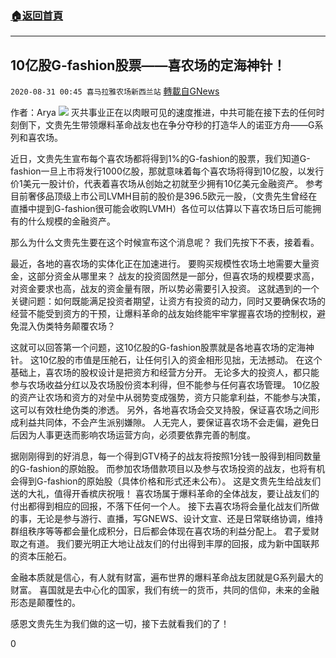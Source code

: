 ###  [:house:返回首頁](https://github.com/ourhimalayas/txt)
---

## 10亿股G-fashion股票——喜农场的定海神针！
`2020-08-31 00:45 喜马拉雅农场新西兰站` [轉載自GNews](https://gnews.org/zh-hant/325891/)

作者：Arya
![](https://s3.amazonaws.com/gnews-media-offload/wp-content/uploads/2020/08/31004229/1-122.jpg)
灭共事业正在以肉眼可见的速度推进，中共可能在接下去的任何时刻倒下，文贵先生带领爆料革命战友也在争分夺秒的打造华人的诺亚方舟——G系列和喜农场。

近日，文贵先生宣布每个喜农场都将得到1%的G-fashion的股票，我们知道G-fashion一旦上市将发行1000亿股，那就意味着每个喜农场将得到10亿股，以发行价1美元一股计价，代表着喜农场从创始之初就至少拥有10亿美元金融资产。 参考目前奢侈品顶级上市公司LVMH目前的股价是396.5欧元一股，（文贵先生曾经在直播中提到G-fashion很可能会收购LVMH）各位可以估算以下喜农场日后可能拥有的什么规模的金融资产。

那么为什么文贵先生要在这个时候宣布这个消息呢？ 我们先按下不表，接着看。

最近，各地的喜农场的实体化正在加速进行。 要购买规模性农场土地需要大量资金，这部分资金从哪里来？ 战友的投资固然是一部分，但喜农场的规模要求高，对资金要求也高，战友的资金量有限，所以势必需要引入投资。 这就遇到的一个关键问题：如何既能满足投资者期望，让资方有投资的动力，同时又要确保农场的经营不能受到资方的干预，让爆料革命的战友始终能牢牢掌握喜农场的控制权，避免混入伪类特务颠覆农场？

这就可以回答第一个问题，这10亿股的G-fashion股票就是各地喜农场的定海神针。 这10亿股的市值是压舱石，让任何引入的资金相形见拙，无法撼动。 在这个基础上，喜农场的股权设计是把资方和经营方分开。 无论多大的投资人，都只能参与农场收益分红以及农场股份资本利得，但不能参与任何喜农场管理。 10亿股的资产让农场和资方的对垒中从弱势变成强势，资方只能拿利益，不能参与决策，这可以有效杜绝伪类的渗透。 另外，各地喜农场会交叉持股，保证喜农场之间形成利益共同体，不会产生派别嫌隙。 人无完人，要保证喜农场不会走偏，避免日后因为人事更迭而影响农场运营方向，必须要依靠完善的制度。

据刚刚得到的好消息，每一个得到GTV椅子的战友将按照1分钱一股得到相同数量的G-fashion的原始股。 而参加农场借款项目以及参与农场投资的战友，也将有机会得到G-fashion的原始股（具体价格和形式还未公布）。 这是文贵先生给战友们送的大礼，值得开香槟庆祝哦！ 喜农场属于爆料革命的全体战友，要让战友们的付出都得到相应的回报，不落下任何一个人。 接下去喜农场将会量化战友们所做的事，无论是参与游行、直播，写GNEWS、设计文宣、还是日常联络协调，维持群组秩序等等都会量化成积分，日后都会体现在喜农场的利益分配上。 君子爱财取之有道。 我们要光明正大地让战友们的付出得到丰厚的回报，成为新中国联邦的资本压舱石。

金融本质就是信心，有人就有财富，遍布世界的爆料革命战友团就是G系列最大的财富。 喜国就是去中心化的国家，我们有统一的货币，共同的信仰，未来的金融形态是颠覆性的。

感恩文贵先生为我们做的这一切，接下去就看我们的了！

0
